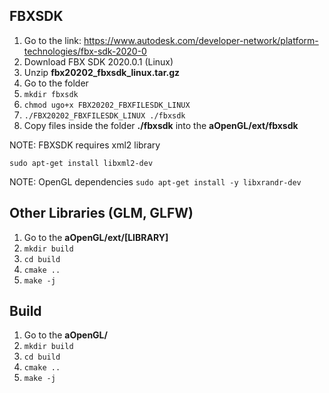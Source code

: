 ## FBXSDK
1. Go to the link:  https://www.autodesk.com/developer-network/platform-technologies/fbx-sdk-2020-0
2. Download FBX SDK 2020.0.1 (Linux)
3. Unzip **fbx20202_fbxsdk_linux.tar.gz**
4. Go to the folder
5. `mkdir fbxsdk`
6. `chmod ugo+x FBX20202_FBXFILESDK_LINUX`
7. `./FBX20202_FBXFILESDK_LINUX ./fbxsdk`
8. Copy files inside the folder **./fbxsdk** into the **aOpenGL/ext/fbxsdk**

NOTE: FBXSDK requires xml2 library

`sudo apt-get install libxml2-dev`

NOTE: OpenGL dependencies
`sudo apt-get install -y libxrandr-dev `

## Other Libraries (GLM, GLFW)
1. Go to the **aOpenGL/ext/[LIBRARY]**
2. `mkdir build`
3. `cd build`
4. `cmake ..`
5. `make -j`

## Build
1. Go to the **aOpenGL/**
2. `mkdir build`
3. `cd build`
4. `cmake ..`
5. `make -j`
